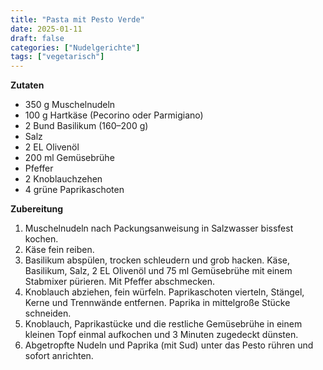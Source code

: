 ```yaml
---
title: "Pasta mit Pesto Verde"
date: 2025-01-11
draft: false
categories: ["Nudelgerichte"]
tags: ["vegetarisch"]
---
```


<div class="container2col">

  <div class="zutaten">

  **Zutaten**  
  - 350 g Muschelnudeln  
  - 100 g Hartkäse (Pecorino oder Parmigiano)  
  - 2 Bund Basilikum (160–200 g)  
  - Salz  
  - 2 EL Olivenöl  
  - 200 ml Gemüsebrühe  
  - Pfeffer  
  - 2 Knoblauchzehen  
  - 4 grüne Paprikaschoten  

  </div>

  <div class="zubereitung">

  **Zubereitung**  
  1. Muschelnudeln nach Packungsanweisung in Salzwasser bissfest kochen.  
  2. Käse fein reiben.  
  3. Basilikum abspülen, trocken schleudern und grob hacken. Käse, Basilikum, Salz, 2 EL Olivenöl und 75 ml Gemüsebrühe mit einem Stabmixer pürieren. Mit Pfeffer abschmecken.  
  4. Knoblauch abziehen, fein würfeln. Paprikaschoten vierteln, Stängel, Kerne und Trennwände entfernen. Paprika in mittelgroße Stücke schneiden.  
  5. Knoblauch, Paprikastücke und die restliche Gemüsebrühe in einem kleinen Topf einmal aufkochen und 3 Minuten zugedeckt dünsten.  
  6. Abgetropfte Nudeln und Paprika (mit Sud) unter das Pesto rühren und sofort anrichten.  

  </div>

</div>
